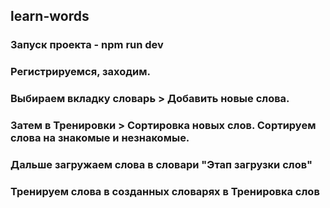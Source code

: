 ## learn-words

### Запуск проекта - npm run dev
### Регистрируемся, заходим.
### Выбираем вкладку словарь > Добавить новые слова.
### Затем в Тренировки > Сортировка новых слов. Сортируем слова на знакомые и незнакомые.
### Дальше загружаем слова в словари "Этап загрузки слов" 
### Тренируем слова в созданных словарях в Тренировка слов
